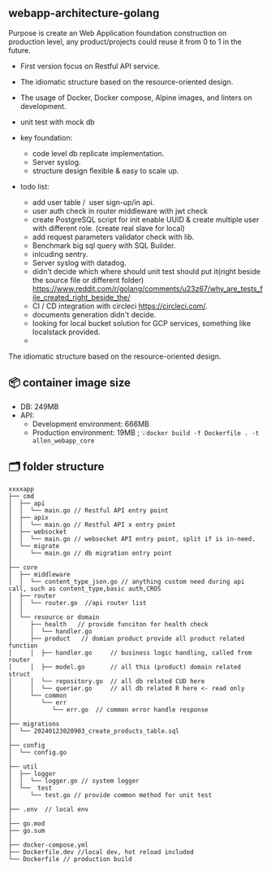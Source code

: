 ## webapp-architecture-golang
Purpose is create an Web Application foundation construction on production level, any product/projects could reuse it from 0 to 1 in the future.
* First version focus on Restful API service.
* The idiomatic structure based on the resource-oriented design.
* The usage of Docker, Docker compose, Alpine images, and linters on development.
* unit test with mock db
* key foundation:
  * code level db replicate implementation. 
  * Server syslog.
  * structure design flexible & easy to scale up.
 
* todo list: 
  * add user table /  user sign-up/in api.
  * user auth check in router middleware with jwt check
  * create PostgreSQL script for init enable UUID & create multiple user with different role. (create real slave for local)
  * add request parameters validator check with lib.
  * Benchmark big sql query with SQL Builder.
  * inlcuding sentry.
  * Server syslog with datadog.
  * didn't decide which where should unit test should put it(right beside the source file or different folder) https://www.reddit.com/r/golang/comments/u23z67/why_are_tests_file_created_right_beside_the/
  * CI / CD integration with circleci https://circleci.com/.
  * documents generation didn't decide.
  * looking for local bucket solution for GCP services, something like localstack provided.
  * 

The idiomatic structure based on the resource-oriented design.

## 📦 container image size 
* DB: 249MB
* API: 
  * Development environment: 666MB
  * Production environment: 19MB ; 💡`docker build -f Dockerfile . -t allen_webapp_core`

## 🗂️ folder structure
```
xxxxapp
├── cmd
│  ├── api
│  │  └── main.go // Restful API entry point
│  ├── apix
│  │  └── main.go // Restful API x entry point
│  ├── websocket
│  │  └── main.go // websocket API entry point, split if is in-need.
│  └── migrate 
│     └── main.go // db migration entry point
│
├── core
│  ├── middleware
│  │  └── content_type_json.go // anything custom need during api call, such as content_type,basic auth,CROS 
│  ├── router
│  │  └── router.go  //api router list
│  │
│  └── resource or domain 
│     ├── health   // provide funciton for health check
│     │  └── handler.go  
│     ├── product   // domian product provide all product related function
│     │  ├── handler.go     // business logic handling, called from router
│     │  ├── model.go       // all this (product) domain related struct
│     │  └── repository.go  // all db related CUD here
│     │  └── querier.go     // all db related R here <- read only
│     └── common
│        └── err 
│           └── err.go  // common error handle response
│
├── migrations
│  └── 20240123020903_create_products_table.sql
│
├── config
│  └── config.go
│
├── util
│  ├── logger
│  │  └── logger.go // system logger
│  └──  test
│     └── test.go // provide common method for unit test
│
├── .env  // local env
│
├── go.mod
├── go.sum
│
├── docker-compose.yml
├── Dockerfile.dev //local dev, hot reload included
└── Dockerfile // production build
```


